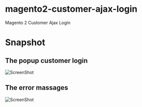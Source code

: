# magento2-customer-ajax-login
Magento 2 Customer Ajax Login

# Snapshot

## The popup customer login

![ScreenShot](https://raw.githubusercontent.com/php-cuong/magento2-customer-ajax-login/master/Snapshot/form-login.png)

## The error massages

![ScreenShot](https://raw.githubusercontent.com/php-cuong/magento2-customer-ajax-login/master/Snapshot/login-errors.png)
